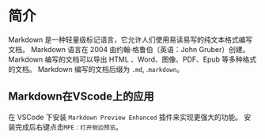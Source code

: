 # 简介
Markdown 是一种轻量级标记语言，它允许人们使用易读易写的纯文本格式编写文档。
Markdown 语言在 2004 由约翰·格鲁伯（英语：John Gruber）创建。
Markdown 编写的文档可以导出 HTML 、Word、图像、PDF、Epub 等多种格式的文档。
Markdown 编写的文档后缀为 `.md`, .`markdown`。
## Markdown在VScode上的应用
在 VSCode 下安装 `Markdown Preview Enhanced` 插件来实现更强大的功能。
安装完成后右键点击`MPE：打开侧边预览`。
